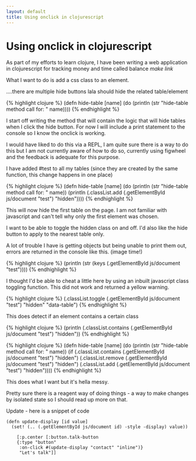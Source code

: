 ```yaml
---
layout: default
title: Using onclick in clojurescript
---
```


# Using onclick in clojurescript

As part of my efforts to learn clojure, I have been writing a web application in clojurescript for tracking money and time called balance *make link*

What I want to do is add a css class to an element.

....there are multiple hide buttons lala should hide the related table/element

{% highlight clojure %}
(defn hide-table [name]
  (do
    (println (str "hide-table method call for: " name))))
{% endhighlight %}

I start off writing the method that will contain the logic that will hide tables when I click the hide button. For now I will include a print statement to the console so I know the onclick is working.

I would have liked to do this via a REPL, I am quite sure there is a way to do this but I am not currently aware of how to do so, currently using figwheel and the feedback is adequate for this purpose.

I have added #test to all my tables (since they are created by the same function, this change happens in one place)

{% highlight clojure %}
(defn hide-table [name]
  (do
    (println (str "hide-table method call for: " name))
    (println (.classList.add (.getElementById js/document "test") "hidden"))))
{% endhighlight %}

This will now hide the first table on the page. I am not familiar with javascript and can't tell why only the first element was chosen.

I want to be able to toggle the hidden class on and off. I'd also like the hide button to apply to the nearest table only.

A lot of trouble I have is getting objects but being unable to print them out, errors are returned in the console like this. (image time!)

{% highlight clojure %}
(println (str (keys (.getElementById js/document "test"))))
{% endhighlight %}

I thought I'd be able to cheat a little here by using an inbuilt javascript class toggling function.
This did not work and returned a yellow warning.

{% highlight clojure %}
(.classList.toggle (.getElementById js/document "test") "hidden" "data-table")
{% endhighlight %}

This does detect if an element contains a certain class

{% highlight clojure %}
(println (.classList.contains (.getElementById js/document "test") "hidden"))
{% endhighlight %}

{% highlight clojure %}
(defn hide-table [name]
  (do
    (println (str "hide-table method call for: " name))
    (if (.classList.contains (.getElementById js/document "test") "hidden")
      (.classList.remove (.getElementById js/document "test") "hidden")
      (.classList.add (.getElementById js/document "test") "hidden"))))
{% endhighlight %}

This does what I want but it's hella messy.

Pretty sure there is a reagent way of doing things - a way to make changes by isolated state so I should read up more on that.


Update - here is a snippet of code
```
(defn update-display [id value]
  (set! (.. (.getElementById js/document id) -style -display) value))
```

```
    [:p.center [:button.talk-button
    {:type "button"
     :on-click #(update-display "contact" "inline")}
     "Let's talk"]]
```
